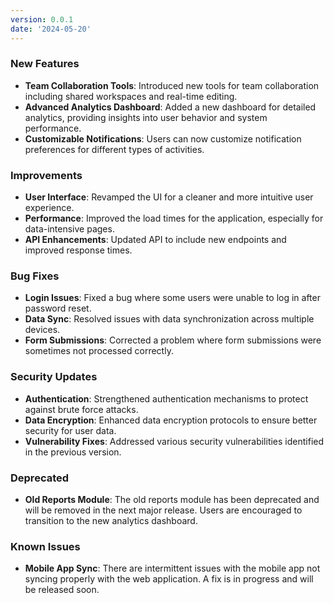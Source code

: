 ```yaml
---
version: 0.0.1
date: '2024-05-20'
---
```


### New Features

- **Team Collaboration Tools**: Introduced new tools for team collaboration including shared workspaces and real-time editing.
- **Advanced Analytics Dashboard**: Added a new dashboard for detailed analytics, providing insights into user behavior and system performance.
- **Customizable Notifications**: Users can now customize notification preferences for different types of activities.

### Improvements

- **User Interface**: Revamped the UI for a cleaner and more intuitive user experience.
- **Performance**: Improved the load times for the application, especially for data-intensive pages.
- **API Enhancements**: Updated API to include new endpoints and improved response times.

### Bug Fixes

- **Login Issues**: Fixed a bug where some users were unable to log in after password reset.
- **Data Sync**: Resolved issues with data synchronization across multiple devices.
- **Form Submissions**: Corrected a problem where form submissions were sometimes not processed correctly.

### Security Updates

- **Authentication**: Strengthened authentication mechanisms to protect against brute force attacks.
- **Data Encryption**: Enhanced data encryption protocols to ensure better security for user data.
- **Vulnerability Fixes**: Addressed various security vulnerabilities identified in the previous version.

### Deprecated

- **Old Reports Module**: The old reports module has been deprecated and will be removed in the next major release. Users are encouraged to transition to the new analytics dashboard.

### Known Issues

- **Mobile App Sync**: There are intermittent issues with the mobile app not syncing properly with the web application. A fix is in progress and will be released soon.
